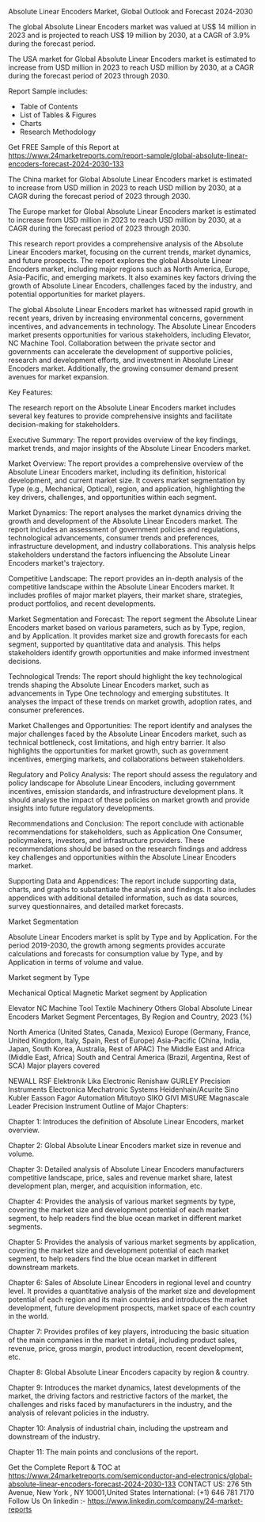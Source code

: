 Absolute Linear Encoders Market, Global Outlook and Forecast 2024-2030

The global Absolute Linear Encoders market was valued at US$ 14 million in 2023 and is projected to reach US$ 19 million by 2030, at a CAGR of 3.9% during the forecast period.

The USA market for Global Absolute Linear Encoders market is estimated to increase from USD million in 2023 to reach USD million by 2030, at a CAGR during the forecast period of 2023 through 2030.

Report Sample includes:
- Table of Contents
- List of Tables & Figures
- Charts
- Research Methodology

Get FREE Sample of this Report at https://www.24marketreports.com/report-sample/global-absolute-linear-encoders-forecast-2024-2030-133

The China market for Global Absolute Linear Encoders market is estimated to increase from USD million in 2023 to reach USD million by 2030, at a CAGR during the forecast period of 2023 through 2030.

The Europe market for Global Absolute Linear Encoders market is estimated to increase from USD million in 2023 to reach USD million by 2030, at a CAGR during the forecast period of 2023 through 2030.

This research report provides a comprehensive analysis of the Absolute Linear Encoders market, focusing on the current trends, market dynamics, and future prospects. The report explores the global Absolute Linear Encoders market, including major regions such as North America, Europe, Asia-Pacific, and emerging markets. It also examines key factors driving the growth of Absolute Linear Encoders, challenges faced by the industry, and potential opportunities for market players.

The global Absolute Linear Encoders market has witnessed rapid growth in recent years, driven by increasing environmental concerns, government incentives, and advancements in technology. The Absolute Linear Encoders market presents opportunities for various stakeholders, including Elevator, NC Machine Tool. Collaboration between the private sector and governments can accelerate the development of supportive policies, research and development efforts, and investment in Absolute Linear Encoders market. Additionally, the growing consumer demand present avenues for market expansion.

Key Features:

The research report on the Absolute Linear Encoders market includes several key features to provide comprehensive insights and facilitate decision-making for stakeholders.

Executive Summary: The report provides overview of the key findings, market trends, and major insights of the Absolute Linear Encoders market.

Market Overview: The report provides a comprehensive overview of the Absolute Linear Encoders market, including its definition, historical development, and current market size. It covers market segmentation by Type (e.g., Mechanical, Optical), region, and application, highlighting the key drivers, challenges, and opportunities within each segment.

Market Dynamics: The report analyses the market dynamics driving the growth and development of the Absolute Linear Encoders market. The report includes an assessment of government policies and regulations, technological advancements, consumer trends and preferences, infrastructure development, and industry collaborations. This analysis helps stakeholders understand the factors influencing the Absolute Linear Encoders market's trajectory.

Competitive Landscape: The report provides an in-depth analysis of the competitive landscape within the Absolute Linear Encoders market. It includes profiles of major market players, their market share, strategies, product portfolios, and recent developments.

Market Segmentation and Forecast: The report segment the Absolute Linear Encoders market based on various parameters, such as by Type, region, and by Application. It provides market size and growth forecasts for each segment, supported by quantitative data and analysis. This helps stakeholders identify growth opportunities and make informed investment decisions.

Technological Trends: The report should highlight the key technological trends shaping the Absolute Linear Encoders market, such as advancements in Type One technology and emerging substitutes. It analyses the impact of these trends on market growth, adoption rates, and consumer preferences.

Market Challenges and Opportunities: The report identify and analyses the major challenges faced by the Absolute Linear Encoders market, such as technical bottleneck, cost limitations, and high entry barrier. It also highlights the opportunities for market growth, such as government incentives, emerging markets, and collaborations between stakeholders.

Regulatory and Policy Analysis: The report should assess the regulatory and policy landscape for Absolute Linear Encoders, including government incentives, emission standards, and infrastructure development plans. It should analyse the impact of these policies on market growth and provide insights into future regulatory developments.

Recommendations and Conclusion: The report conclude with actionable recommendations for stakeholders, such as Application One Consumer, policymakers, investors, and infrastructure providers. These recommendations should be based on the research findings and address key challenges and opportunities within the Absolute Linear Encoders market.

Supporting Data and Appendices: The report include supporting data, charts, and graphs to substantiate the analysis and findings. It also includes appendices with additional detailed information, such as data sources, survey questionnaires, and detailed market forecasts.

Market Segmentation

Absolute Linear Encoders market is split by Type and by Application. For the period 2019-2030, the growth among segments provides accurate calculations and forecasts for consumption value by Type, and by Application in terms of volume and value.

Market segment by Type

Mechanical
Optical
Magnetic
Market segment by Application

Elevator
NC Machine Tool
Textile Machinery
Others
Global Absolute Linear Encoders Market Segment Percentages, By Region and Country, 2023 (%)

North America (United States, Canada, Mexico)
Europe (Germany, France, United Kingdom, Italy, Spain, Rest of Europe)
Asia-Pacific (China, India, Japan, South Korea, Australia, Rest of APAC)
The Middle East and Africa (Middle East, Africa)
South and Central America (Brazil, Argentina, Rest of SCA)
Major players covered

NEWALL
RSF Elektronik
Lika Electronic
Renishaw
GURLEY Precision Instruments
Electronica Mechatronic Systems
Heidenhain/Acurite
Sino
Kubler
Easson
Fagor Automation
Mitutoyo
SIKO
GIVI MISURE
Magnascale
Leader Precision Instrument
Outline of Major Chapters:

Chapter 1: Introduces the definition of Absolute Linear Encoders, market overview.

Chapter 2: Global Absolute Linear Encoders market size in revenue and volume.

Chapter 3: Detailed analysis of Absolute Linear Encoders manufacturers competitive landscape, price, sales and revenue market share, latest development plan, merger, and acquisition information, etc.

Chapter 4: Provides the analysis of various market segments by type, covering the market size and development potential of each market segment, to help readers find the blue ocean market in different market segments.

Chapter 5: Provides the analysis of various market segments by application, covering the market size and development potential of each market segment, to help readers find the blue ocean market in different downstream markets.

Chapter 6: Sales of Absolute Linear Encoders in regional level and country level. It provides a quantitative analysis of the market size and development potential of each region and its main countries and introduces the market development, future development prospects, market space of each country in the world.

Chapter 7: Provides profiles of key players, introducing the basic situation of the main companies in the market in detail, including product sales, revenue, price, gross margin, product introduction, recent development, etc.

Chapter 8: Global Absolute Linear Encoders capacity by region & country.

Chapter 9: Introduces the market dynamics, latest developments of the market, the driving factors and restrictive factors of the market, the challenges and risks faced by manufacturers in the industry, and the analysis of relevant policies in the industry.

Chapter 10: Analysis of industrial chain, including the upstream and downstream of the industry.

Chapter 11: The main points and conclusions of the report.

Get the Complete Report & TOC at https://www.24marketreports.com/semiconductor-and-electronics/global-absolute-linear-encoders-forecast-2024-2030-133
CONTACT US:
276 5th Avenue, New York , NY 10001,United States
International: (+1) 646 781 7170
Follow Us On linkedin :- https://www.linkedin.com/company/24-market-reports
